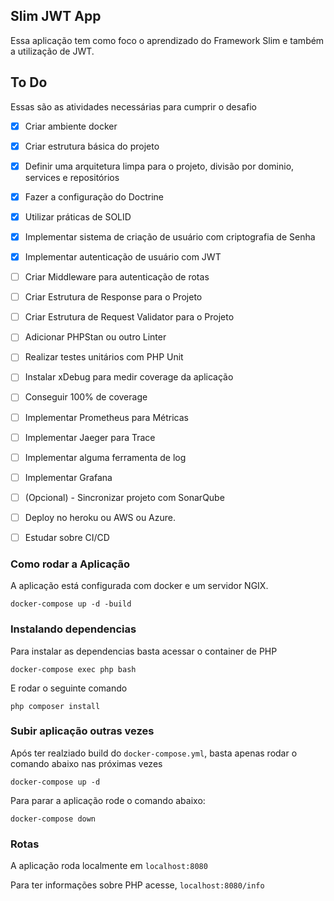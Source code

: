 ## Slim JWT App

Essa aplicação tem como foco o aprendizado do Framework Slim e também a utilização de JWT.

## To Do
Essas são as atividades necessárias para cumprir o desafio

- [x] Criar ambiente docker

- [x] Criar estrutura básica do projeto

- [x] Definir uma arquitetura limpa para o projeto, divisão por dominio, services e repositórios

- [x] Fazer a configuração do Doctrine

- [x] Utilizar práticas de SOLID

- [x] Implementar sistema de criação de usuário com criptografia de Senha

- [x] Implementar autenticação de usuário com JWT

- [ ] Criar Middleware para autenticação de rotas

- [ ] Criar Estrutura de Response para o Projeto

- [ ] Criar Estrutura de Request Validator para o Projeto 

- [ ] Adicionar PHPStan ou outro Linter

- [ ] Realizar testes unitários com PHP Unit

- [ ] Instalar xDebug para medir coverage da aplicação 

- [ ] Conseguir 100% de coverage

- [ ] Implementar Prometheus para Métricas

- [ ] Implementar Jaeger para Trace

- [ ] Implementar alguma ferramenta de log

- [ ] Implementar Grafana

- [ ] (Opcional) - Sincronizar projeto com SonarQube

- [ ] Deploy no heroku ou AWS ou Azure. 

- [ ] Estudar sobre CI/CD 

### Como rodar a Aplicação

A aplicação está configurada com docker e um servidor NGIX.

```shell
docker-compose up -d -build
```
### Instalando dependencias
Para instalar as dependencias basta acessar o container de PHP
```shell
docker-compose exec php bash
```

E rodar o seguinte comando
```shell
php composer install
```

### Subir aplicação outras vezes
Após ter realziado build do `docker-compose.yml`, basta apenas rodar o comando abaixo nas próximas vezes

```shell
docker-compose up -d
```

Para parar a aplicação rode o comando abaixo:
```shell
docker-compose down
```

### Rotas
A aplicação roda localmente em `localhost:8080`

Para ter informações sobre PHP acesse, `localhost:8080/info`